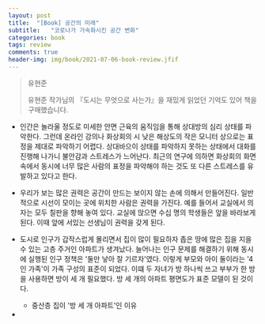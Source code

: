 ```yaml
---
layout: post
title:  "[Book] 공간의 미래"
subtitle:   "코로나가 가속화시킨 공간 변화"
categories: book
tags: review
comments: true
header-img: img/book/2021-07-06-book-review.jfif
---
```


> 유현준
>
> 유현준 작가님의 『도시는 무엇으로 사는가』을 재밌게 읽었던 기억도 있어 책을 구매했습니다.



* 인간은 놀라울 정도로 미세한 안면 근육의 움직임을 통해 상대방의 심리 상태를 파악한다. 그런데 온라인 강의나 화상회의 시 낮은 해상도의 작은 모니터 상으로는 표정을 제대로 파악하기 어렵다. 상대바으이 상태를 파악하지 못하는 상태에서 대화를 진행해 나가니 불안감과 스트레스가 느어난다. 최근의 연구에 의하면 화상회의 화면 속에서 동시에 너무 많은 사람의 표정을 파악해야 하는 것도 또 다른 스트레스를 유발하고 있다고 한다.



* 우리가 보는 많은 권력은 공간이 만드는 보이지 않는 손에 의해서 만들어진다. 일반적으로 시선이 모이는 곳에 위치한 사람은 권력을 가진다. 예를 들어서 교실에서 의자는 모두 칠판을 향해 놓여 있다. 교실에 앉으면 수십 명의 학생들은 앞을 바라보게 된다. 이때 앞에 서있는 선생님이 권력을 갖게 된다.



* 도시로 인구가 갑작스럽게 몰리면서 집이 많이 필요하자 좁은 땅에 많은 집을 지을 수 있는 고층 주거인 아파트가 생겨났다. 늘어나는 인구 문제를 해결하기 위해 동시에 실행된 인구 정책은 '둘만 낳아 잘 기르자'였다. 이렇게 부모와 아이 둘이라는 '4인 가족'이 가족 구성의 표준이 되었다. 이떄 두 자녀가 방 하나씩 쓰고 부부가 한 방을 사용하면 방이 세 개 필요했다. 방 세 개의 아파트 평면도가 표준 모델이 된 것이다.
  * 중산층 집이 '방 세 개 아파트'인 이유



* 
